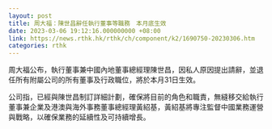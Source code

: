 ```yaml
---
layout: post
title: 周大福：陳世昌辭任執行董事等職務　本月底生效
date: 2023-03-06 19:12:16.000000000 +08:00
link: https://news.rthk.hk/rthk/ch/component/k2/1690750-20230306.htm
categories: rthk
---
```


周大福公布，執行董事兼中國內地董事總經理陳世昌，因私人原因提出請辭，並退任所有附屬公司的所有董事及行政職位，將於本月31日生效。

公司指，已經與陳世昌制訂詳細計劃，確保將目前的角色和職責，無縫移交給執行董事兼企業及港澳與海外事務董事總經理黃紹基，黃紹基將專注監督中國業務運營與戰略，以確保業務的延續性及可持續增長。
